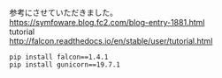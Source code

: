 
#

参考にさせていただきました。    
https://symfoware.blog.fc2.com/blog-entry-1881.html    
tutorial    
http://falcon.readthedocs.io/en/stable/user/tutorial.html    


```
pip install falcon==1.4.1
pip install gunicorn==19.7.1

```